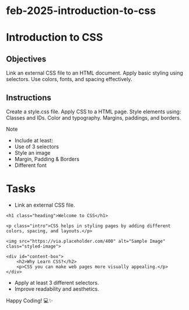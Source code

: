# feb-2025-introduction-to-css

# Introduction to CSS

## Objectives
Link an external CSS file to an HTML document.
Apply basic styling using selectors.
Use colors, fonts, and spacing effectively.

## Instructions

Create a style.css file.
Apply CSS to a HTML page.
Style elements using:
Classes and IDs.
Color and typography.
Margins, paddings, and borders.

>[!NOTE]
>  - Include at least:
>  - Use of 3 selectors
>  - Style an image
>  - Margin, Padding & Borders
>  - Different font

# Tasks
 - Link an external CSS file.


<!DOCTYPE html>
<html lang="en">
<head>
    <meta charset="UTF-8">
    <meta name="viewport" content="width=device-width, initial-scale=1.0">
    <title>Introduction to CSS</title>
    <link rel="stylesheet" href="style.css"> <!-- Linking external CSS -->
</head>
<body>

    <h1 class="heading">Welcome to CSS</h1>

    <p class="intro">CSS helps in styling pages by adding different colors, spacing, and layouts.</p>

    <img src="https://via.placeholder.com/400" alt="Sample Image" class="styled-image">

    <div id="content-box">
        <h2>Why Learn CSS?</h2>
        <p>CSS you can make web pages more visually appealing.</p>
    </div>

</body>
</html>

 - Apply at least 3 different selectors.
 - Improve readability and aesthetics.

Happy Coding! 💻✨
